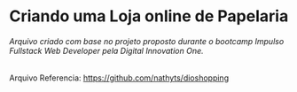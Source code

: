 # Criando uma Loja online de Papelaria

###### Arquivo criado com base no projeto proposto durante o bootcamp Impulso Fullstack Web Developer pela Digital Innovation One.

Arquivo Referencia: https://github.com/nathyts/dioshopping 



